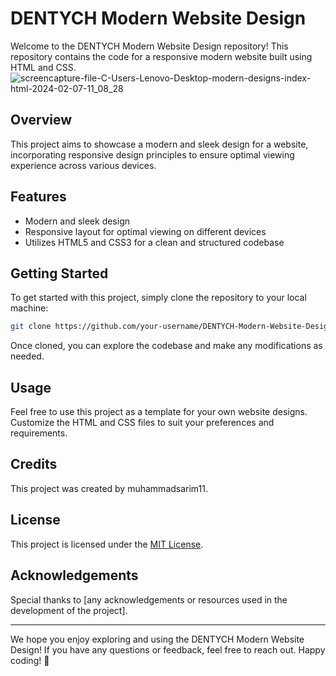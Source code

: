 # DENTYCH Modern Website Design
Welcome to the DENTYCH Modern Website Design repository! This repository contains the code for a responsive modern website built using HTML and CSS.
![screencapture-file-C-Users-Lenovo-Desktop-modern-designs-index-html-2024-02-07-11_08_28](https://github.com/muhammadsarim11/DENTYCH-Modern-Website-Design/assets/154580625/e87c5938-1a7a-434b-abee-74fe573dc407)


## Overview

This project aims to showcase a modern and sleek design for a website, incorporating responsive design principles to ensure optimal viewing experience across various devices.

## Features

- Modern and sleek design
- Responsive layout for optimal viewing on different devices
- Utilizes HTML5 and CSS3 for a clean and structured codebase

## Getting Started

To get started with this project, simply clone the repository to your local machine:

```bash
git clone https://github.com/your-username/DENTYCH-Modern-Website-Design.git
```

Once cloned, you can explore the codebase and make any modifications as needed.

## Usage

Feel free to use this project as a template for your own website designs. Customize the HTML and CSS files to suit your preferences and requirements.

## Credits

This project was created by muhammadsarim11.

## License

This project is licensed under the [MIT License](LICENSE).

## Acknowledgements

Special thanks to [any acknowledgements or resources used in the development of the project].

---

We hope you enjoy exploring and using the DENTYCH Modern Website Design! If you have any questions or feedback, feel free to reach out. Happy coding! 🚀
